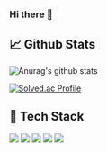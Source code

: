 ### Hi there 👋

  ## 📈 Github Stats
 ![Anurag's github stats](https://github-readme-stats.vercel.app/api?username=SanghyupTwo&show_icons=true&theme=tokyonight)
 
 [![Solved.ac Profile](http://mazassumnida.wtf/api/v2/generate_badge?boj=dwc07238)](https://solved.ac/dwc0723/)
  
  ## 🌱 Tech Stack
<div>
  <img src="https://img.shields.io/badge/Java-007396?style=flat&logo=OpenJDK&logoColor=white"/>
  <img src="https://img.shields.io/badge/Spring-6DB33F?style=flat&logo=Spring&logoColor=white"/>
  <img src="https://img.shields.io/badge/Spring Boot-6DB33F?style=flat&logo=Spring Boot&logoColor=white"/>
  <img src="https://img.shields.io/badge/Spring Security-6DB33F?style=flat&logo=Spring Security&logoColor=white"/>
  <img src="https://img.shields.io/badge/MySQL-4479A1?style=flat&logo=MySQL&logoColor=white"/>
</div>


<!--
**soyoung96/soyoung96** is a ✨ _special_ ✨ repository because its `README.md` (this file) appears on your GitHub profile.
Here are some ideas to get you started:
- 🔭 I’m currently working on ...
- 🌱 I’m currently learning ...
- 👯 I’m looking to collaborate on ...
- 🤔 I’m looking for help with ...
- 💬 Ask me about ...
- 📫 How to reach me: ...
- 😄 Pronouns: ...
- ⚡ Fun fact: ...
 ## 🎯 Baekjoon solved rank
  [![Solved.ac Profile](http://mazassumnida.wtf/api/v2/generate_badge?boj=psy411301)](https://solved.ac/psy411301/)
  <img src="https://img.shields.io/badge/Python-3766AB?style=flat-square&logo=Python&logoColor=white"/></a>
  <img src="https://img.shields.io/badge/C-A8B9CC?style=flat&logo=C&logoColor=white"/>
  <img src="https://img.shields.io/badge/Ubuntu-E95420?style=flat&logo=Ubuntu3&logoColor=white"/>
  <img src="https://img.shields.io/badge/Amazon AWS-232F3E?style=flat&logo=Amazon AWS&logoColor=white"/>
  <img src="https://img.shields.io/badge/Amazon EC2-FF9900?style=flat&logo=Amazon EC2&logoColor=white"/>
  <img src="https://simpleicons.org/icons/linux.svg RDS-527FFF?style=flat&logo=Linux RDS&logoColor=white"/>  


  <img src=" S3-569A31?style=flat&logo=Amazon S3&logoColor=white"/>
-->

